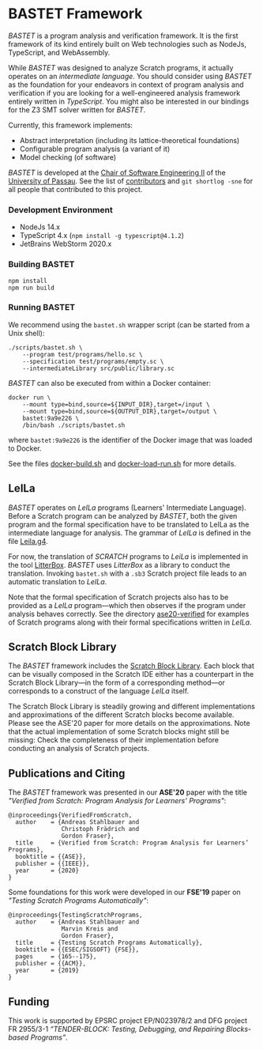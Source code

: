 # BASTET Framework

*BASTET* is a program analysis and verification framework.
It is the first framework of its kind entirely built on Web technologies
such as NodeJs, TypeScript, and WebAssembly.

While *BASTET* was designed to analyze Scratch programs,
it actually operates on an *intermediate language*. You should
consider using *BASTET* as the foundation for your endeavors in context
of program analysis and verification if you are looking for a well-engineered
analysis framework entirely written in *TypeScript*.
You might also be interested in our bindings for the Z3 SMT solver
written for *BASTET*.

Currently, this framework implements:
- Abstract interpretation (including its lattice-theoretical foundations)
- Configurable program analysis (a variant of it)
- Model checking (of software)

*BASTET* is developed at the [Chair of Software Engineering II](https://www.fim.uni-passau.de/lehrstuhl-fuer-software-engineering-ii/)
of the [University of Passau](https://www.uni-passau.de).
See the list of [contributors](./CONTRIBUTORS.md) and `git shortlog -sne` for all people that contributed to this project.

### Development Environment

- NodeJs 14.x 
- TypeScript 4.x (`npm install -g typescript@4.1.2`)
- JetBrains WebStorm 2020.x

### Building BASTET

```
npm install
npm run build
```

### Running BASTET

We recommend using the `bastet.sh` wrapper script (can be started from a Unix shell):

```
./scripts/bastet.sh \
    --program test/programs/hello.sc \
    --specification test/programs/empty.sc \
    --intermediateLibrary src/public/library.sc
```

*BASTET* can also be executed from within a Docker container:

```
docker run \
    --mount type=bind,source=${INPUT_DIR},target=/input \
    --mount type=bind,source=${OUTPUT_DIR},target=/output \
    bastet:9a9e226 \
    /bin/bash ./scripts/bastet.sh
```
where `bastet:9a9e226` is the identifier of the Docker image 
that was loaded to Docker.

See the files [docker-build.sh](./docker-build.sh) and
[docker-load-run.sh](./docker-load-run.sh) for more details.

## LeILa

*BASTET* operates on *LeILa* programs (Learners' Intermediate Language). 
Before a Scratch program can be analyzed by *BASTET*, both the given
program and the formal specification have to be translated to LeILa 
as the intermediate language for analysis. 
The grammar of *LeILa* is defined in the file [Leila.g4](src/bastet/syntax/parser/grammar/Leila.g4).

For now, the translation of *SCRATCH* programs to *LeiLa* is implemented
in the tool [LitterBox](https://github.com/se2p/LitterBox). *BASTET* uses
*LitterBox* as a library to conduct the translation. Invoking
`bastet.sh` with a `.sb3` Scratch project file leads
to an automatic translation to *LeILa*.

Note that the formal specification of Scratch projects also has to be
provided as a *LeILa* program—which then observes if the program under
analysis behaves correctly.
See the directory [ase20-verified](test/programs/publications/ase20-verified/) for
examples of Scratch programs along with their formal specifications written
in *LeILa*.

## Scratch Block Library

The *BASTET* framework includes the [Scratch Block Library](src/public/library.sc).
Each block that can be visually composed in the Scratch IDE either has a counterpart
in the Scratch Block Library—in the form of a corresponding method—or 
corresponds to a construct of the language *LeILa* itself.

The Scratch Block Library is steadily growing and different implementations and 
approximations of the different Scratch blocks become available.
Please see the ASE'20 paper for more details on the approximations.
Note that the actual implementation of some Scratch blocks might 
still be missing: Check the completeness of their implementation before
conducting an analysis of Scratch projects.

## Publications and Citing

The *BASTET* framework was presented in our **ASE'20** paper with the 
title *"Verified from Scratch: Program Analysis for Learners’ Programs"*:

```
@inproceedings{VerifiedFromScratch,
  author    = {Andreas Stahlbauer and
               Christoph Frädrich and
               Gordon Fraser},
  title     = {Verified from Scratch: Program Analysis for Learners’ Programs},
  booktitle = {{ASE}},
  publisher = {{IEEE}},
  year      = {2020}
}
```

Some foundations for this work were developed in our **FSE'19** paper on *"Testing
Scratch Programs Automatically"*:

```
@inproceedings{TestingScratchPrograms,
  author    = {Andreas Stahlbauer and
               Marvin Kreis and
               Gordon Fraser},
  title     = {Testing Scratch Programs Automatically},
  booktitle = {{ESEC/SIGSOFT} {FSE}},
  pages     = {165--175},
  publisher = {{ACM}},
  year      = {2019}
}
```

## Funding

This work is supported by EPSRC project EP/N023978/2 and 
DFG project FR 2955/3-1 *“TENDER-BLOCK: Testing, Debugging, 
and Repairing Blocks-based Programs”*. 
